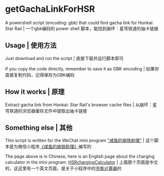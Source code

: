 # getGachaLinkForHSR

A powershell script (encoding: gbk) that could find gacha link for Honkai: Star Rail | 一个gbk编码的 power shell 脚本，能找到崩坏：星穹铁道的抽卡链接

## Usage | 使用方法

Just download and run the script | 直接下载并运行脚本即可

If you copy the code directly, remember to save it as GBK encoding | 如果你直接复制代码，记得保存为GBK编码

## How it works | 原理

Extract gacha link from Honkai: Star Rail's browser cache files | 从崩坏：星穹铁道的浏览器缓存文件中提取出抽卡链接

## Something else | 其他

This script is written for the WeChat mini program ["咸鱼的崩铁助理"](https://github.com/xyxyx718/HSRchargingCalculator/blob/main/%E5%92%B8%E9%B1%BC%E7%9A%84%E5%B4%A9%E9%93%81%E5%8A%A9%E7%90%86.md) | 这个脚本是为微信小程序[《咸鱼的崩铁助理》](https://github.com/xyxyx718/HSRchargingCalculator/blob/main/%E5%92%B8%E9%B1%BC%E7%9A%84%E5%B4%A9%E9%93%81%E5%8A%A9%E7%90%86.md)编写的

The page above is in Chinese, here is an English page about the charging calculator in the mini program: [HSRchargingCalculator](https://github.com/xyxyx718/HSRchargingCalculator) | 上面那个页面是中文的，这这里有一个英文页面，是关于小程序中的[充能计算器](https://github.com/xyxyx718/HSRchargingCalculator)的